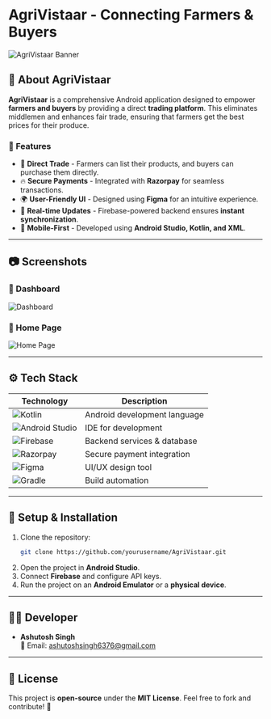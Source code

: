 # AgriVistaar - Connecting Farmers & Buyers

![AgriVistaar Banner](assets/banner.png)

## 📌 About AgriVistaar
**AgriVistaar** is a comprehensive Android application designed to empower **farmers and buyers** by providing a direct **trading platform**. This eliminates middlemen and enhances fair trade, ensuring that farmers get the best prices for their produce.

### 🌟 Features
- 🛒 **Direct Trade** - Farmers can list their products, and buyers can purchase them directly.
- 🔥 **Secure Payments** - Integrated with **Razorpay** for seamless transactions.
- 🌍 **User-Friendly UI** - Designed using **Figma** for an intuitive experience.
- 🔄 **Real-time Updates** - Firebase-powered backend ensures **instant synchronization**.
- 📱 **Mobile-First** - Developed using **Android Studio, Kotlin, and XML**.

---
## 📷 Screenshots
### 🔹 Dashboard
![Dashboard](assets/dashboard.png)
### 🔹 Home Page
![Home Page](assets/homepage.png)

---
## ⚙️ Tech Stack

| Technology | Description |
|------------|------------|
| ![Kotlin](https://img.shields.io/badge/Kotlin-0095D5?style=for-the-badge&logo=kotlin&logoColor=white) | Android development language |
| ![Android Studio](https://img.shields.io/badge/Android%20Studio-3DDC84?style=for-the-badge&logo=android-studio&logoColor=white) | IDE for development |
| ![Firebase](https://img.shields.io/badge/Firebase-FFCA28?style=for-the-badge&logo=firebase&logoColor=black) | Backend services & database |
| ![Razorpay](https://img.shields.io/badge/Razorpay-0070E0?style=for-the-badge&logo=razorpay&logoColor=white) | Secure payment integration |
| ![Figma](https://img.shields.io/badge/Figma-F24E1E?style=for-the-badge&logo=figma&logoColor=white) | UI/UX design tool |
| ![Gradle](https://img.shields.io/badge/Gradle-02303A?style=for-the-badge&logo=gradle&logoColor=white) | Build automation |

---
## 🚀 Setup & Installation

1. Clone the repository:
   ```bash
   git clone https://github.com/yourusername/AgriVistaar.git
   ```
2. Open the project in **Android Studio**.
3. Connect **Firebase** and configure API keys.
4. Run the project on an **Android Emulator** or a **physical device**.

---
## 👨‍💻 Developer
- **Ashutosh Singh**  
  📧 Email: [ashutoshsingh6376@gmail.com](mailto:ashutoshsingh6376@gmail.com)

---
## 📜 License
This project is **open-source** under the **MIT License**. Feel free to fork and contribute! 🚀
